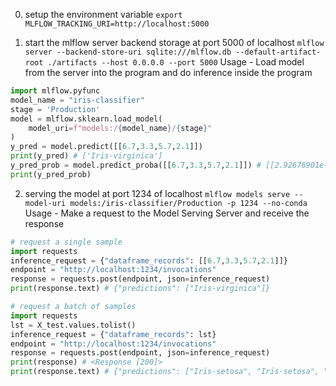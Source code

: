 0. setup the environment variable
`export MLFLOW_TRACKING_URI=http://localhost:5000`

1. start the mlflow server backend storage at port 5000 of localhost
`mlflow server --backend-store-uri sqlite:///mlflow.db --default-artifact-root ./artifacts --host 0.0.0.0 --port 5000`
Usage - Load model from the server into the program and do inference inside the program
```python
import mlflow.pyfunc
model_name = "iris-classifier"
stage = 'Production'
model = mlflow.sklearn.load_model(
    model_uri=f"models:/{model_name}/{stage}"
)
y_pred = model.predict([[6.7,3.3,5.7,2.1]])
print(y_pred) # ['Iris-virginica']
y_pred_prob = model.predict_proba([[6.7,3.3,5.7,2.1]]) # [[2.92676901e-05 4.04386355e-02 9.59532097e-01]]
print(y_pred_prob)
```
2. serving the model at port 1234 of localhost
`mlflow models serve --model-uri models:/iris-classifier/Production -p 1234 --no-conda`
Usage - Make a request to the Model Serving Server and receive the response
```python
# request a single sample
import requests
inference_request = {"dataframe_records": [[6.7,3.3,5.7,2.1]]}
endpoint = "http://localhost:1234/invocations"
response = requests.post(endpoint, json=inference_request)
print(response.text) # {"predictions": ["Iris-virginica"]}

# request a batch of samples
import requests
lst = X_test.values.tolist()
inference_request = {"dataframe_records": lst}
endpoint = "http://localhost:1234/invocations"
response = requests.post(endpoint, json=inference_request)
print(response) # <Response [200]>
print(response.text) # {"predictions": ["Iris-setosa", "Iris-setosa", "Iris-setosa", "Iris-setosa", ...]}
```